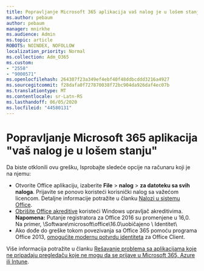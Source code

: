 ```yaml
---
title: Popravljanje Microsoft 365 aplikacija vaš nalog je u lošem stanju
ms.author: pebaum
author: pebaum
manager: mnirkhe
ms.audience: Admin
ms.topic: article
ROBOTS: NOINDEX, NOFOLLOW
localization_priority: Normal
ms.collection: Adm_O365
ms.custom:
- "2558"
- "9000571"
ms.openlocfilehash: 264307f23a349ef4ebf40f48ddbcddd3216a4927
ms.sourcegitcommit: f28dafa0f727870038f72bc904da926daf4ec07b
ms.translationtype: MT
ms.contentlocale: sr-Latn-RS
ms.lasthandoff: 06/05/2020
ms.locfileid: "44580131"
---
```

# <a name="fixing-the-microsoft-365-apps-your-account-is-in-a-bad-state-error"></a>Popravljanje Microsoft 365 aplikacija "vaš nalog je u lošem stanju"

Da biste otklonili ovu grešku, Isprobajte sledeće opcije na računaru koji je na njemu:

- Otvorite Office aplikaciju, izaberite **File**  >  **nalog**  >  **za datoteku sa svih naloga**. Prijavite se ponovo koristeći korisnički nalog sa važećom licencom. Detaljne informacije potražite u članku [Nalozi u sistemu Office](https://support.office.com/article/accounts-in-office-628ea040-f265-49de-b986-be09c3ebf8a9).
- [Obrišite Office akreditive](https://docs.microsoft.com/office/troubleshoot/error-messages/another-account-already-signed-in#step-3-clear-cached-credentials-on-the-computer) koristeći Windows upravljač akreditivima.<br>
  **Napomena:** Putanje registratora za Office 2016 su promenjene u 16,0. Na primer, \Software\microsoft\office\16.0\uobičajeno \ Identitet\
- Ako dođe do greške tokom povezivanja sa Office 365 pomoću programa Office 2013, [omogućite modernu potvrdu identiteta](https://docs.microsoft.com/microsoft-365/admin/security-and-compliance/enable-modern-authentication) za Office Client.

Više informacija potražite u članku [Rešavanje problema sa aplikacijama koje ne pripadaju pregledaču koje ne mogu da se prijave u Microsoft 365, Azure ili Intune](https://support.office.com/article/how-to-troubleshoot-non-browser-apps-that-can-t-sign-in-to-office-365-azure-or-intune-3ba1b268-66f6-462c-b0e5-070f5c2603c1).

